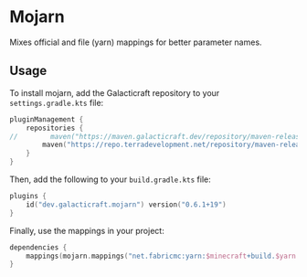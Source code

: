 # Mojarn
Mixes official and file (yarn) mappings for better parameter names.

## Usage
To install mojarn, add the Galacticraft repository to your `settings.gradle.kts` file:
```kotlin
pluginManagement {
    repositories {
//        maven("https://maven.galacticraft.dev/repository/maven-releases/") // currently offline
        maven("https://repo.terradevelopment.net/repository/maven-releases/")
    }
}
```

Then, add the following to your `build.gradle.kts` file:
```kotlin
plugins {
    id("dev.galacticraft.mojarn") version("0.6.1+19")
}
```

Finally, use the mappings in your project:
```kotlin
dependencies {
    mappings(mojarn.mappings("net.fabricmc:yarn:$minecraft+build.$yarn:v2"))
}
```
